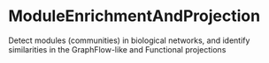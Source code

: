 # ModuleEnrichmentAndProjection
Detect modules (communities) in biological networks, and identify similarities in the GraphFlow-like and Functional projections
